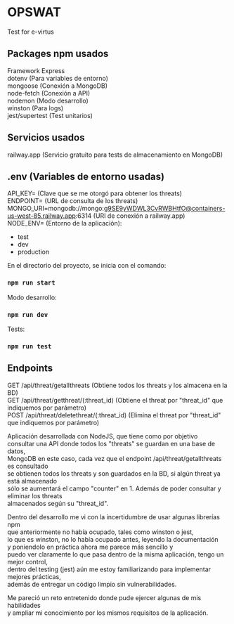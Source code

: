 # OPSWAT
 Test for e-virtus

## Packages npm usados

Framework Express \
dotenv (Para variables de entorno)  \
mongoose (Conexión a MongoDB) \
node-fetch (Conexión a API) \
nodemon (Modo desarrollo) \
winston (Para logs) \
jest/supertest (Test unitarios)

## Servicios usados

railway.app (Servicio gratuito para tests de almacenamiento en MongoDB)

## .env (Variables de entorno usadas)

API_KEY= (Clave que se me otorgó para obtener los threats)\
ENDPOINT= (URL de consulta de los threats)\
MONGO_URI=mongodb://mongo:g9SE9yWDWL3CvRWBHtfO@containers-us-west-85.railway.app:6314 (URI de conexión a railway.app)\
NODE_ENV= (Entorno de la aplicación):
 - test
 - dev
 - production

En el directorio del proyecto, se inicia con el comando: 

### `npm run start`

Modo desarrollo:

### `npm run dev`

Tests:

### `npm run test`

## Endpoints

GET /api/threat/getallthreats (Obtiene todos los threats y los almacena en la BD) \
GET /api/threat/getthreat/(:threat_id) (Obtiene el threat por "threat_id" que indiquemos por parámetro) \
POST /api/threat/deletethreat/(:threat_id) (Elimina el threat por "threat_id" que indiquemos por parámetro)

Aplicación desarrollada con NodeJS, que tiene como por objetivo\
consultar una API donde todos los "threats" se guardan en una base de datos,\
MongoDB en este caso, cada vez que el endpoint /api/threat/getallthreats es consultado\
se obtienen todos los threats y son guardados en la BD, si algún threat ya está almacenado\
sólo se aumentará el campo "counter" en 1. Además de poder consultar y eliminar los threats\
almacenados según su "threat_id".

Dentro del desarrollo me vi con la incertidumbre de usar algunas librerías npm\
que anteriormente no había ocupado, tales como winston o jest,\
lo que es winston, no lo había ocupado antes, leyendo la documentación\
y poniendolo en práctica ahora me parece más sencillo y\
puedo ver claramente lo que pasa dentro de la misma aplicación, tengo un mejor control,\
dentro del testing (jest) aún me estoy familiarizando para implementar mejores prácticas,\
además de entregar un código limpio sin vulnerabilidades. 

Me pareció un reto entretenido donde pude ejercer algunas de mis habilidades\
y ampliar mi conocimiento por los mismos requisitos de la aplicación.

